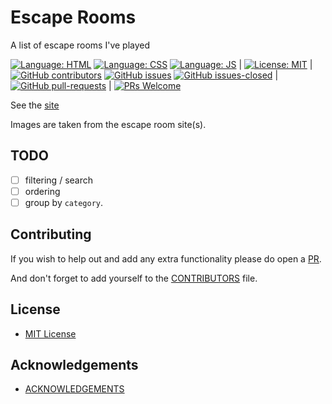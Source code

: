 # Escape Rooms

A list of escape rooms I've played

[![Language: HTML](https://img.shields.io/badge/language-html-purple.svg)](https://www.w3.org/html/)
[![Language: CSS](https://img.shields.io/badge/language-css-purple.svg)](https://www.w3.org/Style/CSS/)
[![Language: JS](https://img.shields.io/badge/language-javascript-purple.svg)](https://developer.mozilla.org/en-US/docs/Web/JavaScript)
|
[![License: MIT](https://img.shields.io/badge/License-MIT-lightgrey.svg)](https://opensource.org/licenses/MIT) | [![GitHub contributors](https://img.shields.io/github/contributors/AlexHedley/escaperooms.svg)](https://GitHub.com/AlexHedley/escaperooms/graphs/contributors/)
[![GitHub issues](https://img.shields.io/github/issues/AlexHedley/escaperooms.svg)](https://GitHub.com/AlexHedley/escaperooms/issues/)
[![GitHub issues-closed](https://img.shields.io/github/issues-closed/AlexHedley/escaperooms.svg)](https://GitHub.com/AlexHedley/escaperooms/issues?q=is%3Aissue+is%3Aclosed) | [![GitHub pull-requests](https://img.shields.io/github/issues-pr/AlexHedley/escaperooms.svg)](https://GitHub.com/AlexHedley/escaperooms/pull/) | [![PRs Welcome](https://img.shields.io/badge/PRs-welcome-brightgreen.svg?style=flat-square)](http://makeapullrequest.com)

See the [site](https://alexhedley.github.io/escaperooms/)

Images are taken from the escape room site(s).

## TODO

- [ ] filtering / search
- [ ] ordering
- [ ] group by `category`.

## Contributing

If you wish to help out and add any extra functionality please do open a [PR](https://github.com/AlexHedley/escaperooms/pulls).

And don't forget to add yourself to the [CONTRIBUTORS](CONTRIBUTORS.md) file.

## License

- [MIT License](LICENSE)

## Acknowledgements

- [ACKNOWLEDGEMENTS](ACKNOWLEDGEMENTS.md)